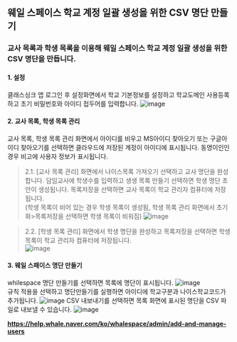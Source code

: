 ## 웨일 스페이스 학교 계정 일괄 생성을 위한 CSV 명단 만들기 
### 교사 목록과 학생 목록을 이용해 웨일 스페이스 학교 계정 일괄 생성을 위한 CSV 명단을 만듭니다.

#### 1. 설정   
클래스싱크 앱 로그인 후 설정화면에서 학교 기본정보를 설정하고 학교도메인 사용등록하고 초기 비밀번호와  아이디 접두어를 입력합니다. 
   ![image](https://github.com/ClassSync/K12/assets/16409151/54c767c8-4b84-4e11-930e-ad82886fee24)


#### 2. 교사 목록, 학생 목록 관리
교사 목록, 학생 목록 관리 화면에서 아이디를 비우고 MS아이디 찾아오기 또는 구글아이디 찾아오기를 선택하면 클라우드에 저장된 계정이 아이디에 표시됩니다. 동명이인인 경우 비고에 사용자 정보가 표시됩니다.   

> 2.1. [교사 목록 관리] 화면에서 나이스목록 가져오기 선택하고 교사 명단을 완성합니다. 담임교사에 학생수를 입력하고 생생 목록 만들기 선택하면 학생 명단 초안이 생성됩니다. 목록저장을 선택하면 교사 목록이 학교 관리자 컴퓨터에 저장됩니다.   
   (학생 목록이 비어 있는 경우 학생 목록이 생성됨, 학생 목록 관리 화면에서 초기화>목록저장을 선택하면 학생 목록이 비워짐)
   ![image](https://github.com/ClassSync/K12/assets/16409151/fd4cc426-d1dc-4641-bdef-225c8179e826)

> 2.2. [학생 목록 관리] 화면에서 학생 명단을 완성하고 목록저장을 선택하면 학생 목록이 학교 관리자 컴퓨터에 저장됩니다.   
   ![image](https://github.com/ClassSync/K12/assets/16409151/bd7eb017-d950-4df0-8000-31f52ffb77c0)


#### 3. 웨일 스패이스 명단 만들기   
whilespace 명단 만들기를 선택하면 목록에 명단이 표시됩니다. 
![image](https://github.com/ClassSync/K12/assets/16409151/baa05193-19b8-4837-8c28-017df6600247)   
규칙 적용을 선택하고 명단만들기를 실행하면 아이디에 학교구분과 나이스학교코드가 추가됩니다.
![image](https://github.com/ClassSync/K12/assets/16409151/a8c8249f-71a0-40fb-b0bf-12475d6dc328)
CSV 내보내기를 선택하면 목록 화면에 표시된 명단을 CSV 파일로 내보낼 수 있습니다.
![image](https://github.com/ClassSync/K12/assets/16409151/ad120f34-41c1-4932-ac68-40f99e4efdc2)


   
**https://help.whale.naver.com/ko/whalespace/admin/add-and-manage-users** 
